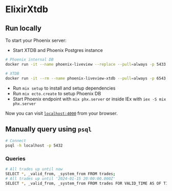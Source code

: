 # ElixirXtdb

## Run locally

To start your Phoenix server:

* Start XTDB and Phoenix Postgres instance 

```sh
# Phoenix internal DB
docker run -it --name phoenix-liveview --replace --pull=always -p 5433:5432 -e POSTGRES_PASSWORD=postgres -d postgres

# XTDB
docker run -it --rm --name phoenix-liveview-xtdb --pull=always -p 6543:3000 -p 5432:5432 ghcr.io/xtdb/xtdb
```

* Run `mix setup` to install and setup dependencies
* Run `mix ecto.create` to setup Phoenix DB
* Start Phoenix endpoint with `mix phx.server` or inside IEx with `iex -S mix phx.server`

Now you can visit [`localhost:4000`](http://localhost:4000) from your browser.

## Manually query using `psql`

``` sh
# Connect
psql -h localhost -p 5432
```


### Queries

``` sh
# All trades up until now
SELECT *, _valid_from, _system_from FROM trades; 
# All trades up until '2024-01-15 20:00:00.000Z'
SELECT *, _valid_from, _system_from FROM trades FOR VALID_TIME AS OF TIMESTAMP '2024-01-15 20:00:00.000Z';
```

